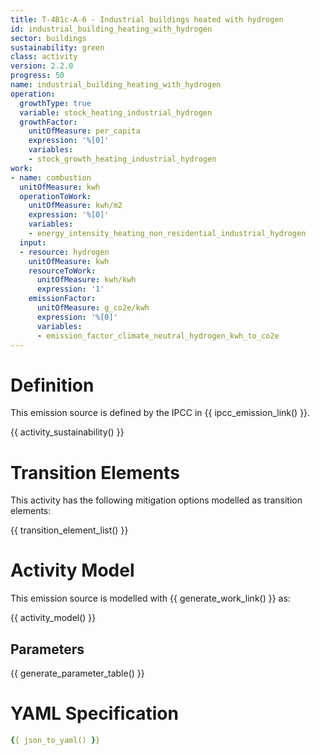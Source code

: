 ```yaml
---
title: T-4B1c-A-6 - Industrial buildings heated with hydrogen
id: industrial_building_heating_with_hydrogen
sector: buildings
sustainability: green
class: activity
version: 2.2.0
progress: 50
name: industrial_building_heating_with_hydrogen
operation:
  growthType: true
  variable: stock_heating_industrial_hydrogen
  growthFactor:
    unitOfMeasure: per_capita
    expression: '%[0]'
    variables:
    - stock_growth_heating_industrial_hydrogen
work:
- name: combustion
  unitOfMeasure: kwh
  operationToWork:
    unitOfMeasure: kwh/m2
    expression: '%[0]'
    variables:
    - energy_intensity_heating_non_residential_industrial_hydrogen
  input:
  - resource: hydrogen
    unitOfMeasure: kwh
    resourceToWork:
      unitOfMeasure: kwh/kwh
      expression: '1'
    emissionFactor:
      unitOfMeasure: g_co2e/kwh
      expression: '%[0]'
      variables:
      - emission_factor_climate_neutral_hydrogen_kwh_to_co2e
---
```

# Definition
This emission source is defined by the IPCC in {{ ipcc_emission_link() }}.


{{ activity_sustainability() }}

# Transition Elements

This activity has the following mitigation options modelled as transition elements:

{{ transition_element_list() }}

# Activity Model
This emission source is modelled with {{ generate_work_link() }} as:

{{ activity_model() }}

## Parameters

{{ generate_parameter_table() }}

# YAML Specification

```yaml
{{ json_to_yaml() }}
```